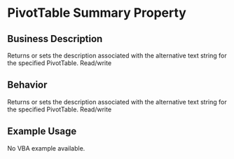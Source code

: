 # PivotTable Summary Property

## Business Description
Returns or sets the description associated with the alternative text string for the specified PivotTable. Read/write

## Behavior
Returns or sets the description associated with the alternative text string for the specified PivotTable. Read/write

## Example Usage
No VBA example available.